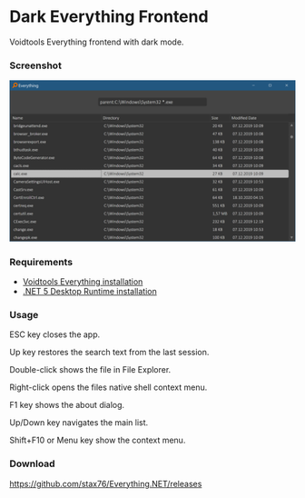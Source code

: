 
# Dark Everything Frontend

Voidtools Everything frontend with dark mode.


### Screenshot

![-](Screenshot.png)


### Requirements

- [Voidtools Everything installation](https://www.voidtools.com/downloads)
- [.NET 5 Desktop Runtime installation](https://dotnet.microsoft.com/download/dotnet/thank-you/runtime-desktop-5.0.0-windows-x64-installer)


### Usage

ESC key closes the app.

Up key restores the search text from the last session.

Double-click shows the file in File Explorer.

Right-click opens the files native shell context menu.

F1 key shows the about dialog.

Up/Down key navigates the main list.

Shift+F10 or Menu key show the context menu.

### Download

https://github.com/stax76/Everything.NET/releases
